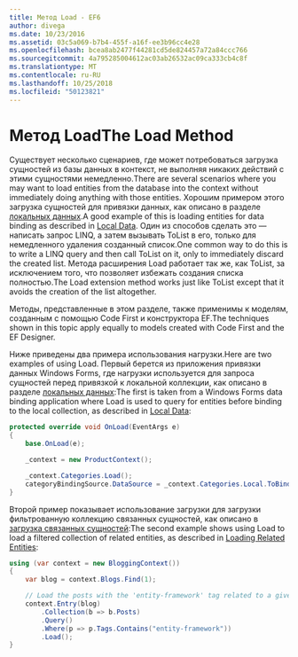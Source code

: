 ```yaml
---
title: Метод Load - EF6
author: divega
ms.date: 10/23/2016
ms.assetid: 03c5a069-b7b4-455f-a16f-ee3b96cc4e28
ms.openlocfilehash: bcea8ab2477f44281cd5de824457a72a84ccc766
ms.sourcegitcommit: 4a795285004612ac03ab26532ac09ca333cb4c8f
ms.translationtype: MT
ms.contentlocale: ru-RU
ms.lasthandoff: 10/25/2018
ms.locfileid: "50123821"
---
```

# <a name="the-load-method"></a><span data-ttu-id="79284-102">Метод Load</span><span class="sxs-lookup"><span data-stu-id="79284-102">The Load Method</span></span>
<span data-ttu-id="79284-103">Существует несколько сценариев, где может потребоваться загрузка сущностей из базы данных в контекст, не выполняя никаких действий с этими сущностями немедленно.</span><span class="sxs-lookup"><span data-stu-id="79284-103">There are several scenarios where you may want to load entities from the database into the context without immediately doing anything with those entities.</span></span> <span data-ttu-id="79284-104">Хорошим примером этого загрузка сущностей для привязки данных, как описано в разделе [локальных данных](~/ef6/querying/local-data.md).</span><span class="sxs-lookup"><span data-stu-id="79284-104">A good example of this is loading entities for data binding as described in [Local Data](~/ef6/querying/local-data.md).</span></span> <span data-ttu-id="79284-105">Один из способов сделать это — написать запрос LINQ, а затем вызывать ToList в его, только для немедленного удаления созданный список.</span><span class="sxs-lookup"><span data-stu-id="79284-105">One common way to do this is to write a LINQ query and then call ToList on it, only to immediately discard the created list.</span></span> <span data-ttu-id="79284-106">Метода расширения Load работает так же, как ToList, за исключением того, что позволяет избежать создания списка полностью.</span><span class="sxs-lookup"><span data-stu-id="79284-106">The Load extension method works just like ToList except that it avoids the creation of the list altogether.</span></span>  

<span data-ttu-id="79284-107">Методы, представленные в этом разделе, также применимы к моделям, созданным с помощью Code First и конструктора EF.</span><span class="sxs-lookup"><span data-stu-id="79284-107">The techniques shown in this topic apply equally to models created with Code First and the EF Designer.</span></span>  

<span data-ttu-id="79284-108">Ниже приведены два примера использования нагрузки.</span><span class="sxs-lookup"><span data-stu-id="79284-108">Here are two examples of using Load.</span></span> <span data-ttu-id="79284-109">Первый берется из приложения привязки данных Windows Forms, где нагрузки используется для запроса сущностей перед привязкой к локальной коллекции, как описано в разделе [локальных данных](~/ef6/querying/local-data.md):</span><span class="sxs-lookup"><span data-stu-id="79284-109">The first is taken from a Windows Forms data binding application where Load is used to query for entities before binding to the local collection, as described in [Local Data](~/ef6/querying/local-data.md):</span></span>  

``` csharp
protected override void OnLoad(EventArgs e)
{
    base.OnLoad(e);

    _context = new ProductContext();

    _context.Categories.Load();
    categoryBindingSource.DataSource = _context.Categories.Local.ToBindingList();
}
```  

<span data-ttu-id="79284-110">Второй пример показывает использование загрузки для загрузки фильтрованную коллекцию связанных сущностей, как описано в [загрузка связанных сущностей](~/ef6/querying/related-data.md):</span><span class="sxs-lookup"><span data-stu-id="79284-110">The second example shows using Load to load a filtered collection of related entities, as described in [Loading Related Entities](~/ef6/querying/related-data.md):</span></span>  

``` csharp
using (var context = new BloggingContext())
{
    var blog = context.Blogs.Find(1);

    // Load the posts with the 'entity-framework' tag related to a given blog
    context.Entry(blog)
        .Collection(b => b.Posts)
        .Query()
        .Where(p => p.Tags.Contains("entity-framework"))
        .Load();
}
```  
